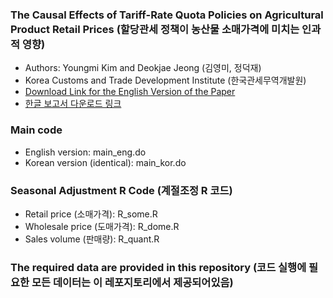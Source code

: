 ### The Causal Effects of Tariff-Rate Quota Policies on Agricultural Product Retail Prices (할당관세 정책이 농산물 소매가격에 미치는 인과적 영향)
- Authors: Youngmi Kim and Deokjae Jeong (김영미, 정덕재)
- Korea Customs and Trade Development Institute (한국관세무역개발원)
- [Download Link for the English Version of the Paper](https://jayjeo.github.io/%ED%95%A0%EB%8B%B9%EA%B4%80%EC%84%B8_%EC%A0%95%EC%B1%85%EC%9D%B4_%EC%86%8C%EB%B9%84%EC%9E%90_%EB%AC%BC%EA%B0%80%EC%97%90_%EB%AF%B8%EC%B9%98%EB%8A%94_%EC%98%81%ED%96%A5.pdf)
- [한글 보고서 다운로드 링크](https://jayjeo.github.io/%ED%95%A0%EB%8B%B9%EA%B4%80%EC%84%B8_%EC%A0%95%EC%B1%85%EC%9D%B4_%EC%86%8C%EB%B9%84%EC%9E%90_%EB%AC%BC%EA%B0%80%EC%97%90_%EB%AF%B8%EC%B9%98%EB%8A%94_%EC%98%81%ED%96%A5.pdf)

### Main code
- English version: main_eng.do
- Korean version (identical): main_kor.do

### Seasonal Adjustment R Code (계절조정 R 코드)
- Retail price (소매가격): R_some.R
- Wholesale price (도매가격): R_dome.R
- Sales volume (판매량): R_quant.R

### The required data are provided in this repository (코드 실행에 필요한 모든 데이터는 이 레포지토리에서 제공되어있음)
